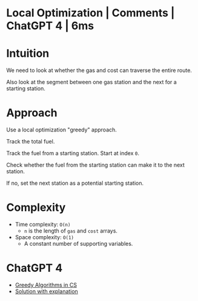 # Local Optimization | Comments | ChatGPT 4 | 6ms

# Intuition

We need to look at whether the gas and cost can traverse the entire route.

Also look at the segment between one gas station and the next for a starting station.

# Approach

Use a local optimization "greedy" approach.

Track the total fuel.

Track the fuel from a starting station. Start at index `0`.

Check whether the fuel from the starting station can make it to the next station.

If no, set the next station as a potential starting station.

# Complexity

- Time complexity: `O(n)`
    - `n` is the length of `gas` and `cost` arrays.
- Space complexity: `O(1)`
    - A constant number of supporting variables.

# ChatGPT 4

- [Greedy Algorithms in CS](https://chat.openai.com/share/974b558b-cb3c-4953-8686-91ec91ca2009)
- [Solution with explanation](https://chat.openai.com/share/74a9f6c7-e1d2-45fa-b8c9-523c49b4ee36)
